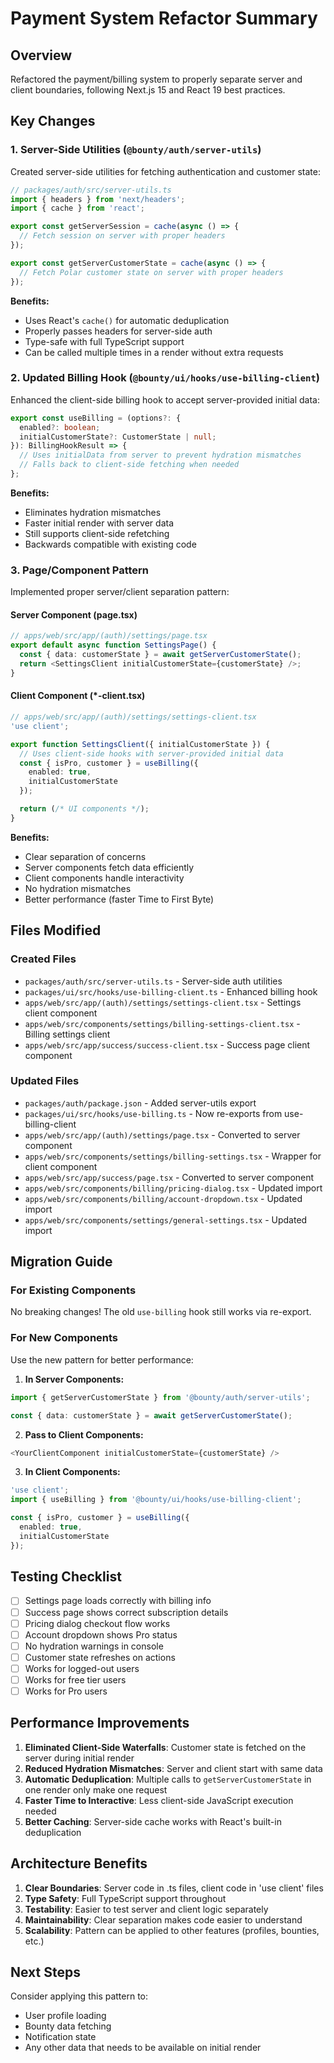 # Payment System Refactor Summary

## Overview
Refactored the payment/billing system to properly separate server and client boundaries, following Next.js 15 and React 19 best practices.

## Key Changes

### 1. Server-Side Utilities (`@bounty/auth/server-utils`)
Created server-side utilities for fetching authentication and customer state:

```typescript
// packages/auth/src/server-utils.ts
import { headers } from 'next/headers';
import { cache } from 'react';

export const getServerSession = cache(async () => {
  // Fetch session on server with proper headers
});

export const getServerCustomerState = cache(async () => {
  // Fetch Polar customer state on server with proper headers
});
```

**Benefits:**
- Uses React's `cache()` for automatic deduplication
- Properly passes headers for server-side auth
- Type-safe with full TypeScript support
- Can be called multiple times in a render without extra requests

### 2. Updated Billing Hook (`@bounty/ui/hooks/use-billing-client`)
Enhanced the client-side billing hook to accept server-provided initial data:

```typescript
export const useBilling = (options?: {
  enabled?: boolean;
  initialCustomerState?: CustomerState | null;
}): BillingHookResult => {
  // Uses initialData from server to prevent hydration mismatches
  // Falls back to client-side fetching when needed
};
```

**Benefits:**
- Eliminates hydration mismatches
- Faster initial render with server data
- Still supports client-side refetching
- Backwards compatible with existing code

### 3. Page/Component Pattern
Implemented proper server/client separation pattern:

#### Server Component (page.tsx)
```typescript
// apps/web/src/app/(auth)/settings/page.tsx
export default async function SettingsPage() {
  const { data: customerState } = await getServerCustomerState();
  return <SettingsClient initialCustomerState={customerState} />;
}
```

#### Client Component (*-client.tsx)
```typescript
// apps/web/src/app/(auth)/settings/settings-client.tsx
'use client';

export function SettingsClient({ initialCustomerState }) {
  // Uses client-side hooks with server-provided initial data
  const { isPro, customer } = useBilling({
    enabled: true,
    initialCustomerState
  });

  return (/* UI components */);
}
```

**Benefits:**
- Clear separation of concerns
- Server components fetch data efficiently
- Client components handle interactivity
- No hydration mismatches
- Better performance (faster Time to First Byte)

## Files Modified

### Created Files
- `packages/auth/src/server-utils.ts` - Server-side auth utilities
- `packages/ui/src/hooks/use-billing-client.ts` - Enhanced billing hook
- `apps/web/src/app/(auth)/settings/settings-client.tsx` - Settings client component
- `apps/web/src/components/settings/billing-settings-client.tsx` - Billing settings client
- `apps/web/src/app/success/success-client.tsx` - Success page client component

### Updated Files
- `packages/auth/package.json` - Added server-utils export
- `packages/ui/src/hooks/use-billing.ts` - Now re-exports from use-billing-client
- `apps/web/src/app/(auth)/settings/page.tsx` - Converted to server component
- `apps/web/src/components/settings/billing-settings.tsx` - Wrapper for client component
- `apps/web/src/app/success/page.tsx` - Converted to server component
- `apps/web/src/components/billing/pricing-dialog.tsx` - Updated import
- `apps/web/src/components/billing/account-dropdown.tsx` - Updated import
- `apps/web/src/components/settings/general-settings.tsx` - Updated import

## Migration Guide

### For Existing Components
No breaking changes! The old `use-billing` hook still works via re-export.

### For New Components
Use the new pattern for better performance:

1. **In Server Components:**
```typescript
import { getServerCustomerState } from '@bounty/auth/server-utils';

const { data: customerState } = await getServerCustomerState();
```

2. **Pass to Client Components:**
```typescript
<YourClientComponent initialCustomerState={customerState} />
```

3. **In Client Components:**
```typescript
'use client';
import { useBilling } from '@bounty/ui/hooks/use-billing-client';

const { isPro, customer } = useBilling({
  enabled: true,
  initialCustomerState
});
```

## Testing Checklist

- [ ] Settings page loads correctly with billing info
- [ ] Success page shows correct subscription details
- [ ] Pricing dialog checkout flow works
- [ ] Account dropdown shows Pro status
- [ ] No hydration warnings in console
- [ ] Customer state refreshes on actions
- [ ] Works for logged-out users
- [ ] Works for free tier users
- [ ] Works for Pro users

## Performance Improvements

1. **Eliminated Client-Side Waterfalls**: Customer state is fetched on the server during initial render
2. **Reduced Hydration Mismatches**: Server and client start with same data
3. **Automatic Deduplication**: Multiple calls to `getServerCustomerState` in one render only make one request
4. **Faster Time to Interactive**: Less client-side JavaScript execution needed
5. **Better Caching**: Server-side cache works with React's built-in deduplication

## Architecture Benefits

1. **Clear Boundaries**: Server code in .ts files, client code in 'use client' files
2. **Type Safety**: Full TypeScript support throughout
3. **Testability**: Easier to test server and client logic separately
4. **Maintainability**: Clear separation makes code easier to understand
5. **Scalability**: Pattern can be applied to other features (profiles, bounties, etc.)

## Next Steps

Consider applying this pattern to:
- User profile loading
- Bounty data fetching
- Notification state
- Any other data that needs to be available on initial render
